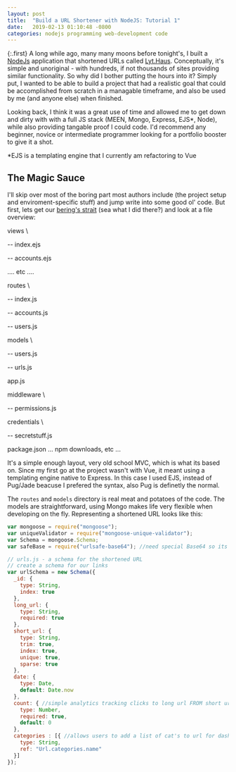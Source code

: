 ```yaml
---
layout: post
title:  "Build a URL Shortener with NodeJS: Tutorial 1"
date:   2019-02-13 01:10:48 -0800
categories: nodejs programming web-development code
---
```


{:.first} 
A long while ago, many many moons before tonight's, I built a [NodeJs](https://nodejs.org/en/) application that shortened URLs called [Lyt.Haus](https://lyt.haus). Conceptually, it's simple and unoriginal - with hundreds, if not thousands of sites 
providing similar functionality. So why did I bother putting the hours into it? Simply put, I wanted to be able to build a project that had a realistic goal that could be accomplished from scratch in a managable timeframe, and also be used by me (and anyone else) when finished.

Looking back, I think it was a great use of time and allowed me to get down and dirty with with a full JS stack (MEEN, Mongo, Express, EJS*, Node), while also providing tangable proof I could code. I'd recommend any beginner, novice or intermediate programmer looking for a portfolio booster to give it a shot. 

*EJS is a templating engine that I currently am refactoring to Vue

## The Magic Sauce

I'll skip over most of the boring part most authors include (the project setup and enviroment-specific stuff) and jump write into some good ol' code. But first, lets get our [bering's strait](https://en.wikipedia.org/wiki/Bering_Strait) (sea what I did there?) and look at a file overview:

views \
 
 -- index.ejs
 
 -- accounts.ejs
 
 .... etc ....
 
routes \
 
 -- index.js
 
 -- accounts.js
 
 -- users.js
 
models \
 
 -- users.js
 
 -- urls.js
 
app.js

middleware \
 
 -- permissions.js
 
credentials \
 
 -- secretstuff.js
 
package.json
... npm downloads, etc ...


It's a simple enough layout, very old school MVC, which is what its based on. Since my first go at the project wasn't with Vue, it meant using a templating engine native to Express. In this case I used EJS, instead of Pug/Jade beacuse I prefered the syntax, also Pug is definetly the normal. 

The `routes` and `models` directory is real meat and potatoes of the code. The models are straightforward, using Mongo makes life very flexible when developing on the fly. Representing a shortened URL looks like this: 

```javascript
var mongoose = require("mongoose");
var uniqueValidator = require("mongoose-unique-validator");
var Schema = mongoose.Schema;
var safeBase = require("urlsafe-base64"); //need special Base64 so its url friendly, ie slashes omitted

// urls.js - a schema for the shortened URL
// create a schema for our links
var urlSchema = new Schema({
  _id: {
    type: String,
    index: true
  },
  long_url: {
    type: String,
    required: true
  },
  short_url: {
    type: String,
    trim: true,
    index: true,
    unique: true,
    sparse: true
  },
  date: {
    type: Date,
    default: Date.now
  },
  count: { //simple analytics tracking clicks to long url FROM short url
    type: Number,
    required: true,
    default: 0
  },
  categories : [{ //allows users to add a list of cat's to url for dashboard
    type: String,
    ref: "Url.categories.name"
  }]
});

```


